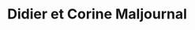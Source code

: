 ---
title: "Didier et Corine Maljournal"
url: /biol/didier-et-corine-maljournal/
shop: boucherie
---